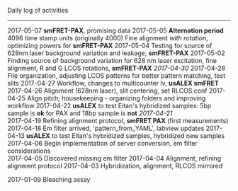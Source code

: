 Daily log of activities

--------------------------------------------------------------------------------



2017-05-07  **smFRET-PAX**, promising data
2017-05-05  **Alternation period** 4096 time stamp units (originally 4000)
            Fine alignment *with rotation*, optimizing powers for **smFRET-PAX**
2017-05-04  Testing for source of 628nm laser background variation and leakage,
            **smFRET-PAX**
2017-05-02  Finding source of background variation for 628 nm laser excitation,
            fine alignment, R and G LCOS rotations, **smFRET-PAX**
*2017-04-30*
2017-04-28  File organization, adjusting LCOS patterns for better pattern matching,
            test slits
2017-04-27  Workflow, changes to multicounter lv, **usALEX smFRET**
2017-04-26  Alignment (628nm laser), slit centering, set RLCOS conf
2017-04-25  Align pitch; housekeeping - organizing folders and improving workflow
2017-04-22  **usALEX** to test Eitan's hybridized samples: 5bp sample is **ok**
            for PAX and 18bp sample is **not**
*2017-04-21*  
2017-04-19  Refining alignment protocol, **smFRET PAX** (first measurements)
2017-04-18  Em filter arrived, 'pattern_from_YAML', labview updates
2017-04-13  **usALEX** to test Eitan's hybridized samples, hybridized new samples
2017-04-06  Begin implementation of server conversion, em filter considerations  
2017-04-05  Discovered missing em filter
2017-04-04  Alignment, refining alignment protocol
2017-04-03  Hybridization, alignment, RLCOS mirrored

2017-01-09  Bleaching assay
